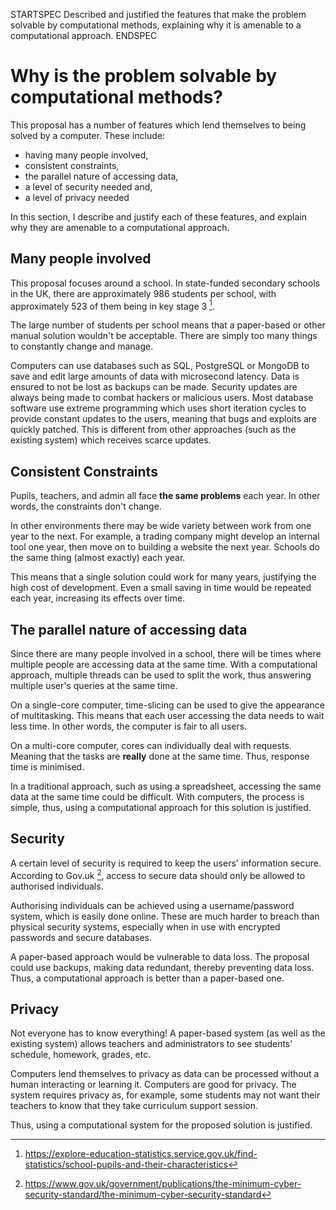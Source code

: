 STARTSPEC
Described and justified the features that make
the problem solvable by computational methods,
explaining why it is amenable to a computational
approach.
ENDSPEC

Why is the problem solvable by computational methods?
=====================================================

This proposal has a number of features which lend themselves to being solved by
a computer. These include:

  * having many people involved,
  * consistent constraints,
  * the parallel nature of accessing data,
  * a level of security needed and,
  * a level of privacy needed

In this section, I describe and justify each of these features, and explain why
they are amenable to a computational approach.

Many people involved
--------------------

This proposal focuses around a school. In state-funded secondary schools in the
UK, there are approximately 986 students per school, with approximately 523 of
them being in key stage 3 [^student_statistics_gov_uk].

[^student_statistics_gov_uk]: https://explore-education-statistics.service.gov.uk/find-statistics/school-pupils-and-their-characteristics

The large number of students per school means that a paper-based or other manual
solution wouldn't be acceptable. There are simply too many things to constantly
change and manage.

Computers can use databases such as SQL, PostgreSQL or MongoDB to save and edit
large amounts of data with microsecond latency. Data is ensured to not be lost
as backups can be made. Security updates are always being made to combat hackers
or malicious users. Most database software use extreme programming which uses
short iteration cycles to provide constant updates to the users, meaning that
bugs and exploits are quickly patched. This is different from other approaches
(such as the existing system) which receives scarce updates.

Consistent Constraints
----------------------

Pupils, teachers, and admin all face **the same problems** each year. In other
words, the constraints don't change.

In other environments there may be wide variety between work from one year to
the next. For example, a trading company might develop an internal tool one
year, then move on to building a website the next year. Schools do the same
thing (almost exactly) each year.

This means that a single solution could work for many years, justifying the high
cost of development. Even a small saving in time would be repeated each year,
increasing its effects over time.

The parallel nature of accessing data
-------------------------------------

Since there are many people involved in a school, there will be times where
multiple people are accessing data at the same time. With a computational
approach, multiple threads can be used to split the work, thus answering
multiple user's queries at the same time.

On a single-core computer, time-slicing can be used to give the appearance of
multitasking. This means that each user accessing the data needs to wait less
time. In other words, the computer is fair to all users.

On a multi-core computer, cores can individually deal with requests. Meaning
that the tasks are __really__ done at the same time. Thus, response time is
minimised.

In a traditional approach, such as using a spreadsheet, accessing the same data
at the same time could be difficult. With computers, the process is simple,
thus, using a computational approach for this solution is justified.


Security
--------

A certain level of security is required to keep the users' information secure.
According to Gov.uk [^minimum-cs-security-gov-uk], access to secure data should
only be allowed to authorised individuals.

[^minimum-cs-security-gov-uk]: https://www.gov.uk/government/publications/the-minimum-cyber-security-standard/the-minimum-cyber-security-standard

Authorising individuals can be achieved using a username/password system, which
is easily done online. These are much harder to breach than physical security
systems, especially when in use with encrypted passwords and secure databases.

A paper-based approach would be vulnerable to data loss. The proposal could use
backups, making data redundant, thereby preventing data loss. Thus, a
computational approach is better than a paper-based one.

Privacy
-------

Not everyone has to know everything! A paper-based system (as well as the
existing system) allows teachers and administrators to see students' schedule,
homework, grades, etc.

Computers lend themselves to privacy as data can be processed without a human
interacting or learning it. Computers are good for privacy. The system requires
privacy as, for example, some students may not want their teachers to know that
they take curriculum support session.

Thus, using a computational system for the proposed solution is justified.
